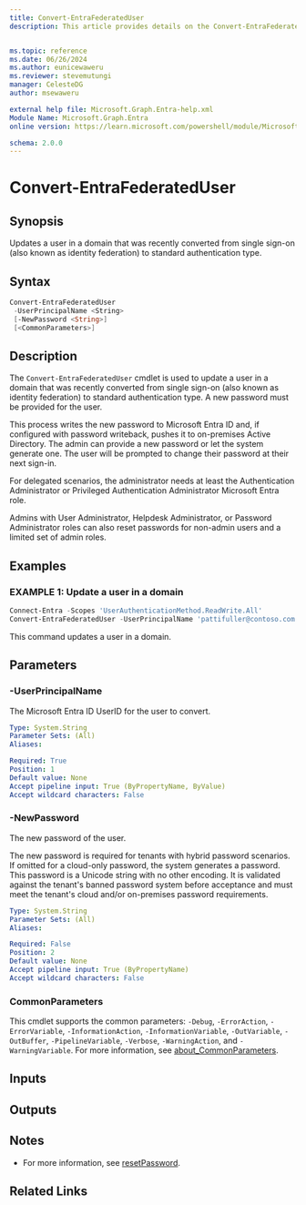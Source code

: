 ```yaml
---
title: Convert-EntraFederatedUser
description: This article provides details on the Convert-EntraFederatedUser command.


ms.topic: reference
ms.date: 06/26/2024
ms.author: eunicewaweru
ms.reviewer: stevemutungi
manager: CelesteDG
author: msewaweru

external help file: Microsoft.Graph.Entra-help.xml
Module Name: Microsoft.Graph.Entra
online version: https://learn.microsoft.com/powershell/module/Microsoft.Graph.Entra/Convert-EntraFederatedUser

schema: 2.0.0
---
```


# Convert-EntraFederatedUser

## Synopsis

Updates a user in a domain that was recently converted from single sign-on (also known as identity federation) to standard authentication type.

## Syntax

```powershell
Convert-EntraFederatedUser
 -UserPrincipalName <String>
 [-NewPassword <String>]
 [<CommonParameters>]
```

## Description

The `Convert-EntraFederatedUser` cmdlet is used to update a user in a domain that was recently converted from single sign-on (also known as identity federation) to standard authentication type. A new password must be provided for the user.

This process writes the new password to Microsoft Entra ID and, if configured with password writeback, pushes it to on-premises Active Directory. The admin can provide a new password or let the system generate one. The user will be prompted to change their password at their next sign-in.

For delegated scenarios, the administrator needs at least the Authentication Administrator or Privileged Authentication Administrator Microsoft Entra role.

Admins with User Administrator, Helpdesk Administrator, or Password Administrator roles can also reset passwords for non-admin users and a limited set of admin roles.

## Examples

### EXAMPLE 1: Update a user in a domain

```powershell
Connect-Entra -Scopes 'UserAuthenticationMethod.ReadWrite.All'
Convert-EntraFederatedUser -UserPrincipalName 'pattifuller@contoso.com'
```

This command updates a user in a domain.

## Parameters

### -UserPrincipalName

The Microsoft Entra ID UserID for the user to convert.

```yaml
Type: System.String
Parameter Sets: (All)
Aliases:

Required: True
Position: 1
Default value: None
Accept pipeline input: True (ByPropertyName, ByValue)
Accept wildcard characters: False
```

### -NewPassword

The new password of the user.

The new password is required for tenants with hybrid password scenarios. If omitted for a cloud-only password, the system generates a password. This password is a Unicode string with no other encoding. It is validated against the tenant's banned password system before acceptance and must meet the tenant's cloud and/or on-premises password requirements.

```yaml
Type: System.String
Parameter Sets: (All)
Aliases:

Required: False
Position: 2
Default value: None
Accept pipeline input: True (ByPropertyName)
Accept wildcard characters: False
```

### CommonParameters

This cmdlet supports the common parameters: `-Debug`, `-ErrorAction`, `-ErrorVariable`, `-InformationAction`, `-InformationVariable`, `-OutVariable`, `-OutBuffer`, `-PipelineVariable`, `-Verbose`, `-WarningAction`, and `-WarningVariable`. For more information, see [about_CommonParameters](https://go.microsoft.com/fwlink/?LinkID=113216).

## Inputs

## Outputs

## Notes

- For more information, see [resetPassword](/graph/api/authenticationmethod-resetpassword).

## Related Links
